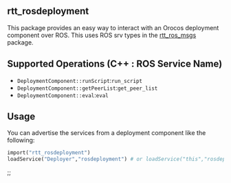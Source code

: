 rtt_rosdeployment
-----------------

This package provides an easy way to interact with an Orocos deployment
component over ROS. This uses ROS srv types in the
[rtt_ros_msgs](../rtt_ros_msgs) package.

## Supported Operations (C++ : ROS Service Name)

* `DeploymentComponent::runScript`:`run_script`
* `DeploymentComponent::getPeerList`:`get_peer_list`
* `DeploymentComponent::eval`:`eval`

## Usage

You can advertise the services from a deployment component like the following:

```ruby
import("rtt_rosdeployment")
loadService("Deployer","rosdeployment") # or loadService("this","rosdeployment")
```
;;
